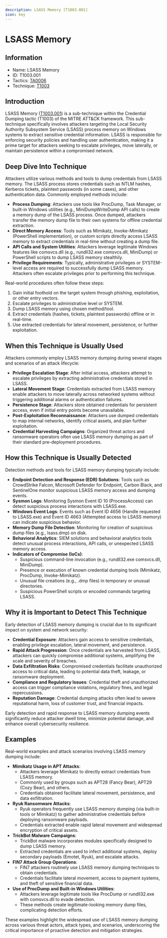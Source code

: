 ```yaml
---
description: LSASS Memory [T1003.001]
icon: key
---
```


# LSASS Memory

## Information

* Name: LSASS Memory
* ID: T1003.001
* Tactics: [TA0006](../)
* Technique: [T1003](./)

## Introduction

LSASS Memory ([T1003.001](https://attack.mitre.org/techniques/T1003/001/)) is a sub-technique within the Credential Dumping tactic (T1003) of the MITRE ATT\&CK framework. This sub-technique specifically involves attackers targeting the Local Security Authority Subsystem Service (LSASS) process memory on Windows systems to extract sensitive credential information. LSASS is responsible for enforcing security policies and handling user authentication, making it a prime target for attackers seeking to escalate privileges, move laterally, or maintain persistence within a compromised network.

## Deep Dive Into Technique

Attackers utilize various methods and tools to dump credentials from LSASS memory. The LSASS process stores credentials such as NTLM hashes, Kerberos tickets, plaintext passwords (in some cases), and other authentication data. Commonly employed methods include:

* **Process Dumping**: Attackers use tools like ProcDump, Task Manager, or built-in Windows utilities (e.g., MiniDumpWriteDump API calls) to create a memory dump of the LSASS process. Once dumped, attackers transfer the memory dump file to their own systems for offline credential extraction.
* **Direct Memory Access**: Tools such as Mimikatz, Invoke-Mimikatz (PowerShell implementation), or custom scripts directly access LSASS memory to extract credentials in real-time without creating a dump file.
* **API Calls and System Utilities**: Attackers leverage legitimate Windows features like comsvcs.dll (e.g., rundll32.exe comsvcs.dll, MiniDump) or PowerShell scripts to dump LSASS memory stealthily.
* **Privilege Requirements**: Typically, administrative privileges or SYSTEM-level access are required to successfully dump LSASS memory. Attackers often escalate privileges prior to performing this technique.

Real-world procedures often follow these steps:

1. Gain initial foothold on the target system through phishing, exploitation, or other entry vectors.
2. Escalate privileges to administrative level or SYSTEM.
3. Dump LSASS memory using chosen method/tool.
4. Extract credentials (hashes, tickets, plaintext passwords) offline or in real-time.
5. Use extracted credentials for lateral movement, persistence, or further exploitation.

## When this Technique is Usually Used

Attackers commonly employ LSASS memory dumping during several stages and scenarios of an attack lifecycle:

* **Privilege Escalation Stage**: After initial access, attackers attempt to escalate privileges by extracting administrative credentials stored in LSASS.
* **Lateral Movement Stage**: Credentials extracted from LSASS memory enable attackers to move laterally across networked systems without triggering additional alarms or authentication failures.
* **Persistence Stage**: Attackers store obtained credentials for persistent access, even if initial entry points become unavailable.
* **Post-Exploitation Reconnaissance**: Attackers use dumped credentials to map internal networks, identify critical assets, and plan further exploitation.
* **Credential Harvesting Campaigns**: Organized threat actors and ransomware operators often use LSASS memory dumping as part of their standard pre-deployment procedures.

## How this Technique is Usually Detected

Detection methods and tools for LSASS memory dumping typically include:

* **Endpoint Detection and Response (EDR) Solutions**: Tools such as CrowdStrike Falcon, Microsoft Defender for Endpoint, Carbon Black, and SentinelOne monitor suspicious LSASS memory access and dumping events.
* **Sysmon Logs**: Monitoring Sysmon Event ID 10 (ProcessAccess) can detect suspicious process interactions with LSASS.exe.
* **Windows Event Logs**: Events such as Event ID 4656 (Handle requested to LSASS.exe) and Event ID 4663 (Attempted access to LSASS memory) can indicate suspicious behavior.
* **Memory Dump File Detection**: Monitoring for creation of suspicious dump files (e.g., lsass.dmp) on disk.
* **Behavioral Analytics**: SIEM solutions and behavioral analytics tools detect unusual process interactions, API calls, or unexpected LSASS memory access.
* **Indicators of Compromise (IoCs)**:
  * Suspicious command-line invocation (e.g., rundll32.exe comsvcs.dll, MiniDump).
  * Presence or execution of known credential dumping tools (Mimikatz, ProcDump, Invoke-Mimikatz).
  * Unusual file creations (e.g., .dmp files) in temporary or unusual directories.
  * Suspicious PowerShell scripts or encoded commands targeting LSASS.

## Why it is Important to Detect This Technique

Early detection of LSASS memory dumping is crucial due to its significant impact on system and network security:

* **Credential Exposure**: Attackers gain access to sensitive credentials, enabling privilege escalation, lateral movement, and persistence.
* **Rapid Attack Progression**: Once credentials are harvested from LSASS, attackers can quickly compromise additional systems, amplifying the scale and severity of breaches.
* **Data Exfiltration Risks**: Compromised credentials facilitate unauthorized access to critical data, leading to potential data theft, leakage, or ransomware deployment.
* **Compliance and Regulatory Issues**: Credential theft and unauthorized access can trigger compliance violations, regulatory fines, and legal repercussions.
* **Reputation Damage**: Credential dumping attacks often lead to severe reputational harm, loss of customer trust, and financial impacts.

Early detection and rapid response to LSASS memory dumping events significantly reduce attacker dwell time, minimize potential damage, and enhance overall cybersecurity resilience.

## Examples

Real-world examples and attack scenarios involving LSASS memory dumping include:

* **Mimikatz Usage in APT Attacks**:
  * Attackers leverage Mimikatz to directly extract credentials from LSASS memory.
  * Commonly used by groups such as APT28 (Fancy Bear), APT29 (Cozy Bear), and others.
  * Credentials obtained facilitate lateral movement, persistence, and data exfiltration.
* **Ryuk Ransomware Attacks**:
  * Ryuk operators frequently use LSASS memory dumping (via built-in tools or Mimikatz) to gather administrative credentials before deploying ransomware payloads.
  * Credentials extracted enable rapid lateral movement and widespread encryption of critical assets.
* **TrickBot Malware Campaigns**:
  * TrickBot malware incorporates modules specifically designed to dump LSASS memory.
  * Extracted credentials are used to infect additional systems, deploy secondary payloads (Emotet, Ryuk), and escalate attacks.
* **FIN7 Attack Group Operations**:
  * FIN7 attackers routinely use LSASS memory dumping techniques to obtain credentials.
  * Credentials facilitate lateral movement, access to payment systems, and theft of sensitive financial data.
* **Use of ProcDump and Built-in Windows Utilities**:
  * Attackers leverage legitimate tools like ProcDump or rundll32.exe with comsvcs.dll to evade detection.
  * These methods create legitimate-looking memory dump files, complicating detection efforts.

These examples highlight the widespread use of LSASS memory dumping across various threat actors, attack types, and scenarios, underscoring the critical importance of proactive detection and mitigation strategies.
